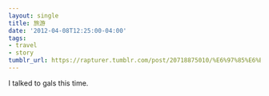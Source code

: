 ```yaml
---
layout: single
title: 旅游
date: '2012-04-08T12:25:00-04:00'
tags:
- travel
- story
tumblr_url: https://rapturer.tumblr.com/post/20718875010/%E6%97%85%E6%B8%B8
---
```

I talked to gals this time.

